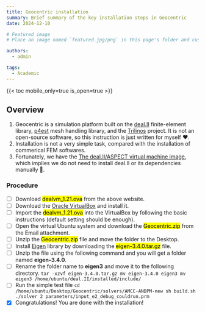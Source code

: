 ```yaml
---
title: Geocentric installation
summary: Brief summary of the key installation steps in Geocentric
date: 2024-12-10

# Featured image
# Place an image named `featured.jpg/png` in this page's folder and customize its options here.

authors:
  - admin

tags:
  - Academic
---
```


{{< toc mobile_only=true is_open=true >}}

## Overview

1. Geocentric is a simulation platform built on the [deal.II](https://www.dealii.org/) finite-element library, [p4est](https://p4est.org/) mesh handling library, and the [Trilinos](https://trilinos.github.io/) project. It is not an open-source software, so this instruction is just written for myself ❤️.
2. Installation is not a very simple task, compared with the installation of commerical FEM softwares.
3. Fortunately, we have the [The deal.II/ASPECT virtual machine image](https://www.math.clemson.edu/~heister/dealvm/), which implies we do not need to install deal.II or its dependencies manually 👋.


### Procedure

- [ ] Download <mark>dealvm_1.21.ova</mark> from the above website.
- [ ] Download the [Oracle VirtualBox](https://www.virtualbox.org/) and install it.
- [ ] Import the <mark>dealvm_1.21.ova</mark> into the VirtualBox by following the basic instructions (default setting should be enough).
- [ ] Open the virtual Ubuntu system and download the <mark>Geocentric.zip</mark> from the Email attachment.
- [ ] Unzip the <mark>Geocentric.zip</mark> file and move the folder to the Desktop.
- [ ] Install [Eigen](https://eigen.tuxfamily.org/index.php?title=Main_Page) library by downloading the <mark>eigen-3.4.0.tar.gz</mark> file.
- [ ] Unzip the file using the following command and you will get a folder named **eigen-3.4.0**.
- [ ] Rename the folder name to **eigen3** and move it to the following directory.
      ```
      tar -xzvf eigen-3.4.0.tar.gz
      mv eigen-3.4.0 eigen3
      mv eigen3 /home/ubuntu/deal.II/installed/include/
      ```
- [ ] Run the simple test file
      ```
      cd /home/ubuntu/Desktop/Geocentric/solvers/AMCC-ANDPM-new
      sh build.sh
      ./solver 2 parameters/input_e2_debug_couldrun.prm
      ```
- [x] Congratulations! You are done with the installation!